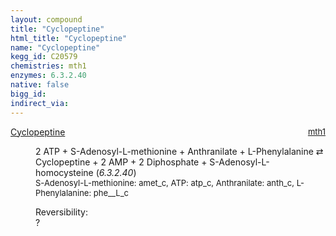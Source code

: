 ```yaml
---
layout: compound
title: "Cyclopeptine"
html_title: "Cyclopeptine"
name: "Cyclopeptine"
kegg_id: C20579
chemistries: mth1
enzymes: 6.3.2.40
native: false
bigg_id:
indirect_via:
---
```

<dl><dt class='rs-product'><a href='{{ site.url }}{{ site.baseurl }}/compounds/C20579' class='link-dark' data-bs-toggle='tooltip' data-bs-html='true' data-bs-title='KEGG: C20579'>Cyclopeptine</a><span style='float: right; max-width: 40%'><a href='{{ site.url }}{{ site.baseurl }}/chemistries/mth1' class='link-dark opacity-50' style='font-size: small; word-wrap: anywhere;'>mth1</a></span></dt><dd><p>2 ATP + S-Adenosyl-L-methionine + Anthranilate + L-Phenylalanine &#8644; Cyclopeptine + 2 AMP + 2 Diphosphate + S-Adenosyl-L-homocysteine (<i>6.3.2.40</i>)<br /><span style='font-size: small;'><span data-bs-toggle='tooltip' data-bs-html='true' data-bs-title='KEGG: C00019'>S-Adenosyl-L-methionine</span>: amet_c, <span data-bs-toggle='tooltip' data-bs-html='true' data-bs-title='KEGG: C00002'>ATP</span>: atp_c, <span data-bs-toggle='tooltip' data-bs-html='true' data-bs-title='KEGG: C00108'>Anthranilate</span>: anth_c, <span data-bs-toggle='tooltip' data-bs-html='true' data-bs-title='KEGG: C00079'>L-Phenylalanine</span>: phe__L_c</span><br /><div class="reversibility_info">Reversibility: <div class="progress"><div class="progress-bar bg-light" role="progressbar" style="width: 100%" aria-valuenow="0" aria-valuemin="0" aria-valuemax="100"></div></div><span>?</span><div class="progress"><div class="progress-bar bg-light" role="progressbar" style="width: 100%" aria-valuenow="0" aria-valuemin="0" aria-valuemax="10"></div></div></div></p><dl></dl></dd></dl>